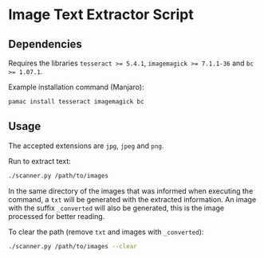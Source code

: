 # Image Text Extractor Script

## Dependencies

Requires the libraries `tesseract >= 5.4.1`, `imagemagick >= 7.1.1-36` and `bc >= 1.07.1`.

Example installation command (Manjaro):

```bash
pamac install tesseract imagemagick bc
```

## Usage

The accepted extensions are `jpg`, `jpeg` and `png`.

Run to extract text:

```bash
./scanner.py /path/to/images
```

In the same directory of the images that was informed when executing the command, a `txt` will be generated with the extracted information. An image with the suffix `_converted` will also be generated, this is the image processed for better reading.

To clear the path (remove `txt` and images with `_converted`):

```bash
./scanner.py /path/to/images --clear
```
